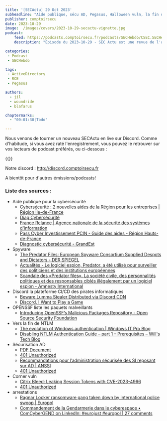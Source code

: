 ```yaml
---
title: '[SECActu] 29 Oct 2023'
subheadline: "Aide publique, sécu AD, Pegasus, Halloween vuln, la fin de NTLM, arrestations, etc."
publisher: comptoirsecu
date: 2023-10-29
image:  /images/covers/2023-10-29-secactu-vignette.jpg
podcast:
    feed: https://podcasts.comptoirsecu.fr/podcasts/SECHebdo/CSEC.SECHebdo.2023-10-29.m4a
    description: "Épisode du 2023-10-29 - SEC Actu est une revue de l'actualité cybersécurité réalisée en live sur Youtube, quand on voit des choses intéressantes."

categories:
 - Podcast
 - SECHebdo

tags:
 - ActiveDirectory
 - RCE
 - Pegasus

authors:
  - jil
  - woundride
  - blafarus

chaptermarks:
  - "00:01:30|Todo"

---
```


Nous venons de tourner un nouveau SECActu en live sur Discord. Comme d'habitude, si vous avez raté l'enregistrement, vous pouvez le retrouver sur vos lecteurs de podcast préférés, ou ci-dessous :

{{<podigee>}}

Notre discord : <http://discord.comptoirsecu.fr>

A bientôt pour d'autres émissions/podcasts!

### Liste des sources :

*  Aide publique pour la cybersécurité
    * [Cybersécurité : 2 nouvelles aides de la Région pour les entreprises | Région Île-de-France](https://www.iledefrance.fr/cybersecurite-2-nouvelles-aides-de-la-region-pour-les-entreprises)
    * [Diag Cybersécurité](https://www.bpifrance.fr/catalogue-offres/diag-cybersecurite)
    * [France Relance | Agence nationale de la sécurité des systèmes d&#39;information](https://www.ssi.gouv.fr/agence/cybersecurite/france-relance/)
    * [Pass Cyber Investissement PCIN - Guide des aides - Région Hauts-de-France](https://guide-aides.hautsdefrance.fr/dispositif866)
    * [Diagnostic cybersécurité - GrandEst](https://www.grandest.fr/vos-aides-regionales/diagnostic-cybersecurite/)
*  Spyware
    * [The Predator Files: European Spyware Consortium Supplied Despots and Dictators - DER SPIEGEL](https://www.spiegel.de/international/business/the-predator-files-european-spyware-consortium-supplied-despots-and-dictators-a-2fd8043f-c5c1-4b05-b5a6-e8f8b9949978)
    * [Actualités - Le logiciel espion, Predator, a été utilisé pour surveiller des politiciens et des institutions européennes](https://www.laprovence.com/article/actualites/6049330262292815/le-logiciel-espion-predator-a-ete-utilise-pour-surveiller-des-politiciens-et-des-institutions-europeenes)
    * [Scandale des «Predator files». La société civile, des personnalités politiques et des responsables ciblés illégalement par un logiciel espion - Amnesty International](https://www.amnesty.org/fr/latest/news/2023/10/global-predator-files-spyware-scandal-reveals-brazen-targeting-of-civil-society-politicians-and-officials/)
*  Discord la plateforme CI/CD des pirates informatiques
    * [Beware Lumma Stealer Distributed via Discord CDN](https://www.trendmicro.com/en_us/research/23/j/beware-lumma-stealer-distributed-via-discord-cdn-.html)
    * [Discord, I Want to Play a Game](https://www.trellix.com/en-au/about/newsroom/stories/research/discord-i-want-to-play-a-game/)
*  OPENSSF liste les paquets malveillants
    * [Introducing OpenSSF’s Malicious Packages Repository - Open Source Security Foundation](https://openssf.org/blog/2023/10/12/introducing-openssfs-malicious-packages-repository/)
*  Vers la fin de NTLM
    * [	The evolution of Windows authentication | Windows IT Pro Blog](https://techcommunity.microsoft.com/t5/windows-it-pro-blog/the-evolution-of-windows-authentication/ba-p/3926848)
    * [Disabling NTLM Authentication Guide – part 1 – Prerequisites – Will&#39;s Tech Blog](https://willssysadmintechblog.wordpress.com/2023/08/22/disabling-ntlm-authentication-guide-part-1/)
*  Sécurisation AD
    * [PDF Document](https://www.ssi.gouv.fr/uploads/IMG/pdf/NP_ActiveDirectory_NoteTech.pdf)
    * [401 Unauthorized](https://www.cert.ssi.gouv.fr/dur/CERTFR-2020-DUR-001/)
    * [Recommandations pour l’administration sécurisée des SI reposant sur AD | ANSSI](https://cyber.gouv.fr/publications/recommandations-pour-ladministration-securisee-des-si-reposant-sur-ad)
    * [401 Unauthorized](https://cert.ssi.gouv.fr/uploads/ad_checklist.html)
*  Corner vuln
    * [Citrix Bleed: Leaking Session Tokens with CVE-2023-4966](https://www.assetnote.io/resources/research/citrix-bleed-leaking-session-tokens-with-cve-2023-4966)
    * [401 Unauthorized](https://cert.ssi.gouv.fr/alerte/CERTFR-2023-ALE-012/)
*  arrestations
    * [Ragnar Locker ransomware gang taken down by international police swoop | Europol](https://www.europol.europa.eu/media-press/newsroom/news/ragnar-locker-ransomware-gang-taken-down-international-police-swoop)
    * [Commandement de la Gendarmerie dans le cyberespace • ComCyberGEND on LinkedIn: #eurojust #europol | 27 comments](https://www.linkedin.com/posts/comcybergend_eurojust-europol-ugcPost-7121449437117194240-gAxt)
